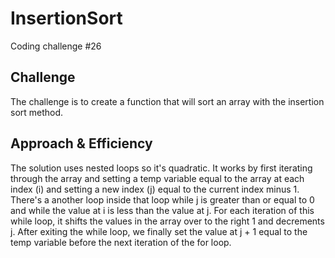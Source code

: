 # InsertionSort
Coding challenge #26

## Challenge
The challenge is to create a function that will sort an array with the insertion sort method.

## Approach & Efficiency 
The solution uses nested loops so it's quadratic. It works by first iterating through the array and setting a temp variable equal to the array at each index (i) and setting a new index (j) equal to the current index minus 1. There's a another loop inside that loop while j is greater than or equal to 0 and while the value at i is less than the value at j. For each iteration of this while loop, it shifts the values in the array over to the right 1 and decrements j. After exiting the while loop, we finally set the value at j + 1 equal to the temp variable before the next iteration of the for loop.